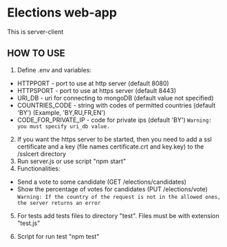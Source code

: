 # Elections web-app
This is server-client 
## HOW TO USE
1) Define .env and variables:
  * HTTPPORT - port to use at http server (default 8080)
  * HTTPSPORT - port to use at https server (default 8443)
  * URI_DB - uri for connecting to mongoDB (default value not specified)
  * COUNTRIES_CODE - string with codes of permitted countries (default 'BY') (Example, 'BY,RU,FR,EN') 
  * CODE_FOR_PRIVATE_IP - code for private ips (default 'BY')
  `Warning: you must specify uri_db value.`
2) If you want the https server to be started, then you need to add a ssl certificate and a key (file names certificate.crt and key.key) to the /sslcert directory
3) Run server.js or use script "npm start"
4) Functionalities:
  * Send a vote to some candidate (GET /elections/candidates)
  * Show the percentage of votes for candidates (PUT /elections/vote)
  `Warning: If the country of the request is not in the allowed ones, the server returns an error`

5) For tests add tests files to directory "test". Files must be with extension "test.js"
   
6) Script for run test "npm test"
